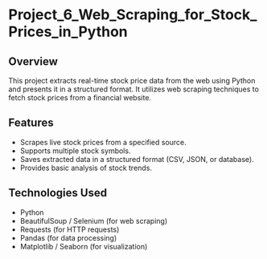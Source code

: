# Project_6_Web_Scraping_for_Stock_Prices_in_Python
 
## Overview
This project extracts real-time stock price data from the web using Python and presents it in a structured format. It utilizes web scraping techniques to fetch stock prices from a financial website.
 
## Features 
- Scrapes live stock prices from a specified source.
- Supports multiple stock symbols.
- Saves extracted data in a structured format (CSV, JSON, or database).
- Provides basic analysis of stock trends.

## Technologies Used
- Python
- BeautifulSoup / Selenium (for web scraping)
- Requests (for HTTP requests)
- Pandas (for data processing)
- Matplotlib / Seaborn (for visualization)


